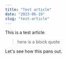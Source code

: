 ```yaml
---
title: "Test article"
date: "2023-06-19"
slug: "test-article"
---
```


This is a test article

> here is a block quote

Let's see how this pans out.

